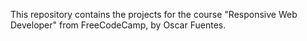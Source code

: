 This repository contains the projects for the course "Responsive Web Developer" from FreeCodeCamp, by Oscar Fuentes.